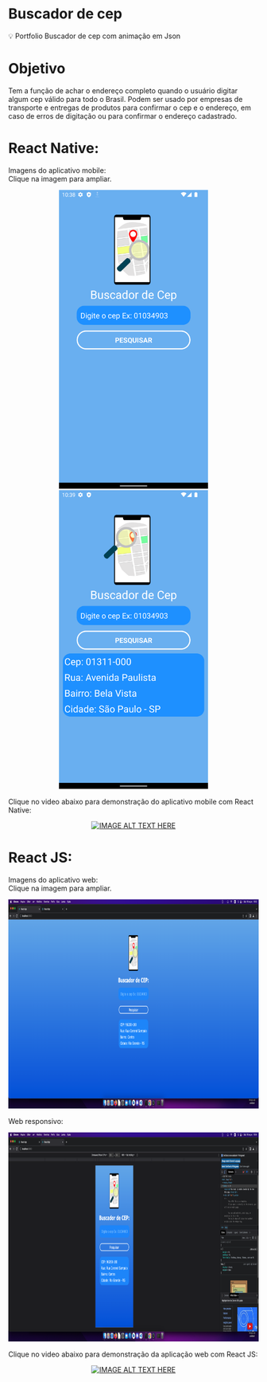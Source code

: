 # Buscador de cep
:bulb: Portfolio Buscador de cep com animação em Json

# Objetivo

Tem a função de achar o endereço completo quando o usuário digitar algum cep válido para todo o Brasil.
Podem ser usado por empresas de transporte e entregas de produtos para confirmar o cep e o endereço, em caso de erros de digitação ou para confirmar o endereço cadastrado.

# React Native:

Imagens do aplicativo mobile:<br/>
Clique na imagem para ampliar.
<p align='center'>
  <img width='300' height='600' src='ReadmeImages/mob1.png'>
  <img width='300' height='600' src='ReadmeImages/mob2.png'>
</p>  

Clique no video abaixo para demonstração do aplicativo mobile com React Native:
<p align='center'>
<a href="http://www.youtube.com/watch?feature=player_embedded&v=GuNGqCHPNq0
" target="_blank"><img src="http://img.youtube.com/vi/GuNGqCHPNq0/0.jpg" 
alt="IMAGE ALT TEXT HERE" width="540" height="380" /></a>
</p>  

# React JS:

Imagens do aplicativo web:<br/>
Clique na imagem para ampliar.
<p align='center'>
  <img height="420" src='ReadmeImages/web1.png'>
</p>

  Web responsivo:
<p align='center'>
  <img  height="420" src='ReadmeImages/web2.png'>
</p>

Clique no video abaixo para demonstração da aplicação web com React JS:
<p align='center'>
<a href="http://www.youtube.com/watch?feature=player_embedded&v=6KvS6Zo4CKY
" target="_blank"><img src="http://img.youtube.com/vi/6KvS6Zo4CKY/0.jpg" 
alt="IMAGE ALT TEXT HERE" width="540" height="380" /></a>
</p>  

<!-- <a href="http://www.youtube.com/watch?feature=player_embedded&v=YOUTUBE_VIDEO_ID_HERE
" target="_blank"><img src="http://img.youtube.com/vi/YOUTUBE_VIDEO_ID_HERE/0.jpg" 
alt="IMAGE ALT TEXT HERE" width="240" height="180" border="10" /></a> -->
